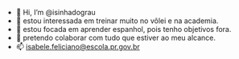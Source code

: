 - 👋 Hi, I’m @isinhadograu
- 👀 estou interessada em treinar muito no vôlei e na academia.
- 🌱 estou focada em aprender espanhol, pois tenho objetivos fora.
- 💞️ pretendo colaborar com tudo que estiver ao meu alcance.
- 📫 isabele.feliciano@escola.pr.gov.br
<!---
isinhadograu/isinhadograu is a ✨ special ✨ repository because its `README.md` (this file) appears on your GitHub profile.
You can click the Preview link to take a look at your changes.
--->
